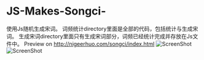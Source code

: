 # JS-Makes-Songci-
使用Js随机生成宋词。
词频统计directory里面是全部的代码，包括统计与生成宋词。
生成宋词directory里面只有生成宋词部分，词频已经统计完成并存放在Js文件中。
Preview on http://nigeerhuo.com/songci/index.html
![ScreenShot](https://raw.github.com/AJLoveChina/JsMakeSongci/master/screenshot1.png)<br>
![ScreenShot](https://raw.github.com/AJLoveChina/JsMakeSongci/master/screenshot2.png)

